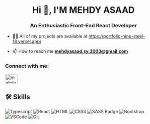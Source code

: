 <h1 align="center">Hi 👋, I'M MEHDY ASAAD</h1>
<h3 align="center">An Enthusiastic Front-End React Developer</h3>

- 👨‍💻 All of my projects are available at https://portfolio-nine-steel-18.vercel.app/

- 📫 How to reach me **mehdyasaad.sy.2003@gmail.com**

<h3 align="left">Connect with me:</h3>
<p align="left">
<a href="https://linkedin.com/in/mehdy-asaad" target="blank"><img align="center" src="https://raw.githubusercontent.com/rahuldkjain/github-profile-readme-generator/master/src/images/icons/Social/linked-in-alt.svg" alt="mehdy-asaad" height="30" width="40" /></a>
</p>

## 🛠 Skills
![Typescript](https://img.shields.io/badge/Typescript-007acc?style=for-the-badge&labelColor=black&logo=typescript&logoColor=007acc)
![React](https://img.shields.io/badge/-React-61DBFB?style=for-the-badge&labelColor=black&logo=react&logoColor=61DBFB)
![HTML](https://img.shields.io/badge/HTML5-E34F26?style=for-the-badge&logo=html5&logoColor=white)
![CSS3](https://img.shields.io/badge/CSS3-1572B6?style=for-the-badge&logo=css3&logoColor=white)
![SASS Badge](https://img.shields.io/badge/Sass-CC6699?style=for-the-badge&logo=sass&logoColor=white)
![Bootstrap](https://img.shields.io/badge/Bootstrap-563D7C?style=for-the-badge&logo=bootstrap&logoColor=white)
![VSCode](https://img.shields.io/badge/Visual_Studio-0078d7?style=for-the-badge&logo=visual%20studio&logoColor=white)
![Git](https://img.shields.io/badge/Git-F05032?style=for-the-badge&logo=git&logoColor=white)
